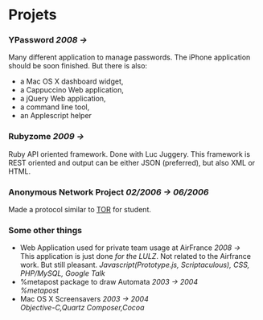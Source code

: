 # Projets

### YPassword _2008 &rarr;_

Many different application to manage passwords. The iPhone application should be soon finished.
But there is also: 
- a Mac OS X dashboard widget, 
- a Cappuccino Web application,
- a jQuery Web application,
- a command line tool,
- an Applescript helper

### Rubyzome _2009 &rarr;_

Ruby API oriented framework.
Done with Luc Juggery.
This framework is REST oriented and output can be either JSON (preferred), but also XML or HTML.

### Anonymous Network Project _02/2006 &rarr; 06/2006_

Made a protocol similar to [TOR](http://www.torproject.org) for student.

### Some other things

- Web Application used for private team usage at AirFrance _2008 &rarr;_  
This application is just done _for the LULZ_. Not related to the Airfrance work. But still pleasant.  _Javascript(Prototype.js, Scriptaculous), CSS, PHP/MySQL, Google Talk_
- %metapost package to draw Automata _2003 &rarr; 2004_  
  _%metapost_
- Mac OS X Screensavers _2003 &rarr; 2004_  
  _Objective-C,Quartz Composer,Cocoa_
